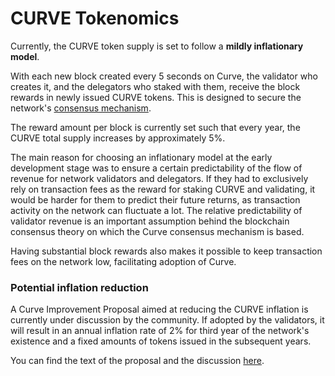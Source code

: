 # CURVE Tokenomics

Currently, the CURVE token supply is set to follow a **mildly inflationary model**. 

With each new block created every 5 seconds on Curve, the validator who creates it, and the delegators who staked with them, receive the block rewards in newly issued CURVE tokens. This is designed to secure the network's [consensus mechanism](https://docs.curvescan.io/general/fuse-network-blockchain/fuse-consensus). 

The reward amount per block is currently set such that every year, the CURVE total supply increases by approximately 5%.

The main reason for choosing an inflationary model at the early development stage was to ensure a certain predictability of the flow of revenue for network validators and delegators. If they had to exclusively rely on transaction fees as the reward for staking CURVE and validating, it would be harder for them to predict their future returns, as transaction activity on the network can fluctuate a lot. The relative predictability of validator revenue is an important assumption behind the blockchain consensus theory on which the Curve consensus mechanism is based.  

Having substantial block rewards also makes it possible to keep transaction fees on the network low, facilitating adoption of Curve.

### Potential inflation reduction  

A Curve Improvement Proposal aimed at reducing the CURVE inflation  is currently under discussion by the community. If adopted by the validators, it will result in an annual inflation rate of 2% for third year of the network's existence and a fixed amounts of tokens issued in the subsequent years.

You can find the text of the proposal and the discussion [here](https://forum.curvescan.io/t/changing-fuse-network-inflation-rate/102).   
